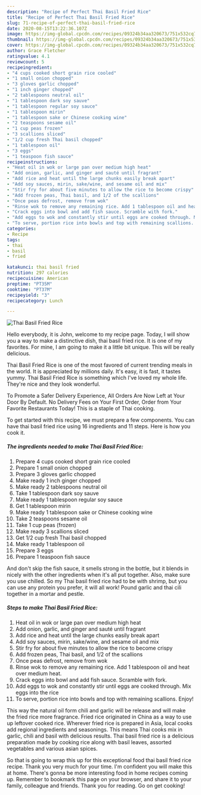 ```yaml
---
description: "Recipe of Perfect Thai Basil Fried Rice"
title: "Recipe of Perfect Thai Basil Fried Rice"
slug: 71-recipe-of-perfect-thai-basil-fried-rice
date: 2020-08-15T13:22:36.107Z
image: https://img-global.cpcdn.com/recipes/09324b34aa320673/751x532cq70/thai-basil-fried-rice-recipe-main-photo.jpg
thumbnail: https://img-global.cpcdn.com/recipes/09324b34aa320673/751x532cq70/thai-basil-fried-rice-recipe-main-photo.jpg
cover: https://img-global.cpcdn.com/recipes/09324b34aa320673/751x532cq70/thai-basil-fried-rice-recipe-main-photo.jpg
author: Grace Fletcher
ratingvalue: 4.1
reviewcount: 5
recipeingredient:
- "4 cups cooked short grain rice cooled"
- "1 small onion chopped"
- "3 gloves garlic chopped"
- "1 inch ginger chopped"
- "2 tablespoons neutral oil"
- "1 tablespoon dark soy sauve"
- "1 tablespoon regular soy sauce"
- "1 tablespoon mirin"
- "1 tablespoon sake or Chinese cooking wine"
- "2 teaspoons sesame oil"
- "1 cup peas frozen"
- "3 scallions sliced"
- "1/2 cup fresh Thai basil chopped"
- "1 tablespoon oil"
- "3 eggs"
- "1 teaspoon fish sauce"
recipeinstructions:
- "Heat oil in wok or large pan over medium high heat"
- "Add onion, garlic, and ginger and sauté until fragrant"
- "Add rice and heat until the large chunks easily break apart"
- "Add soy sauces, mirin, sake/wine, and sesame oil and mix"
- "Stir fry for about five minutes to allow the rice to become crispy"
- "Add frozen peas, Thai basil, and 1/2 of the scallions"
- "Once peas defrost, remove from wok"
- "Rinse wok to remove any remaining rice. Add 1 tablespoon oil and heat over medium heat."
- "Crack eggs into bowl and add fish sauce. Scramble with fork."
- "Add eggs to wok and constantly stir until eggs are cooked through. Mix eggs into the rice"
- "To serve, portion rice into bowls and top with remaining scallions. Enjoy!"
categories:
- Recipe
tags:
- thai
- basil
- fried

katakunci: thai basil fried 
nutrition: 297 calories
recipecuisine: American
preptime: "PT35M"
cooktime: "PT37M"
recipeyield: "3"
recipecategory: Lunch

---
```



![Thai Basil Fried Rice](https://img-global.cpcdn.com/recipes/09324b34aa320673/751x532cq70/thai-basil-fried-rice-recipe-main-photo.jpg)

Hello everybody, it is John, welcome to my recipe page. Today, I will show you a way to make a distinctive dish, thai basil fried rice. It is one of my favorites. For mine, I am going to make it a little bit unique. This will be really delicious.

Thai Basil Fried Rice is one of the most favored of current trending meals in the world. It is appreciated by millions daily. It's easy, it is fast, it tastes yummy. Thai Basil Fried Rice is something which I've loved my whole life. They're nice and they look wonderful.

To Promote a Safer Delivery Experience, All Orders Are Now Left at Your Door By Default. No Delivery Fees on Your First Order, Order from Your Favorite Restaurants Today! This is a staple of Thai cooking.


To get started with this recipe, we must prepare a few components. You can have thai basil fried rice using 16 ingredients and 11 steps. Here is how you cook it.

<!--inarticleads1-->

##### The ingredients needed to make Thai Basil Fried Rice:

1. Prepare 4 cups cooked short grain rice cooled
1. Prepare 1 small onion chopped
1. Prepare 3 gloves garlic chopped
1. Make ready 1 inch ginger chopped
1. Make ready 2 tablespoons neutral oil
1. Take 1 tablespoon dark soy sauve
1. Make ready 1 tablespoon regular soy sauce
1. Get 1 tablespoon mirin
1. Make ready 1 tablespoon sake or Chinese cooking wine
1. Take 2 teaspoons sesame oil
1. Take 1 cup peas (frozen)
1. Make ready 3 scallions sliced
1. Get 1/2 cup fresh Thai basil chopped
1. Make ready 1 tablespoon oil
1. Prepare 3 eggs
1. Prepare 1 teaspoon fish sauce


And don&#39;t skip the fish sauce, it smells strong in the bottle, but it blends in nicely with the other ingredients when it&#39;s all put together. Also, make sure you use chilled. So my Thai basil fried rice had to be with shrimp, but you can use any protein you prefer, it will all work! Pound garlic and thai cili together in a mortar and pestle. 

<!--inarticleads2-->

##### Steps to make Thai Basil Fried Rice:

1. Heat oil in wok or large pan over medium high heat
1. Add onion, garlic, and ginger and sauté until fragrant
1. Add rice and heat until the large chunks easily break apart
1. Add soy sauces, mirin, sake/wine, and sesame oil and mix
1. Stir fry for about five minutes to allow the rice to become crispy
1. Add frozen peas, Thai basil, and 1/2 of the scallions
1. Once peas defrost, remove from wok
1. Rinse wok to remove any remaining rice. Add 1 tablespoon oil and heat over medium heat.
1. Crack eggs into bowl and add fish sauce. Scramble with fork.
1. Add eggs to wok and constantly stir until eggs are cooked through. Mix eggs into the rice
1. To serve, portion rice into bowls and top with remaining scallions. Enjoy!


This way the natural oil form chili and garlic will be release and will make the fried rice more fragrance. Fried rice originated in China as a way to use up leftover cooked rice. Wherever fried rice is prepared in Asia, local cooks add regional ingredients and seasonings. This means Thai cooks mix in garlic, chili and basil with delicious results. Thai basil fried rice is a delicious preparation made by cooking rice along with basil leaves, assorted vegetables and various asian spices. 

So that is going to wrap this up for this exceptional food thai basil fried rice recipe. Thank you very much for your time. I'm confident you will make this at home. There's gonna be more interesting food in home recipes coming up. Remember to bookmark this page on your browser, and share it to your family, colleague and friends. Thank you for reading. Go on get cooking!
